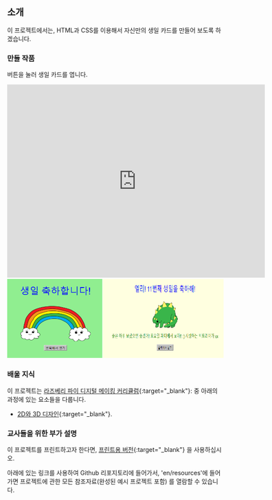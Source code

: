 ## 소개

이 프로젝트에서는, HTML과 CSS를 이용해서 자신만의 생일 카드를 만들어 보도록 하겠습니다.

### 만들 작품

버튼을 눌러 생일 카드를 엽니다.

<div class="trinket">
  <iframe src="https://trinket.io/embed/html/ea67e3f80a?outputOnly=true&start=result" width="600" height="450" frameborder="0" marginwidth="0" marginheight="0" allowfullscreen>
  </iframe>
  <img src="images/birthday-final.png">
</div>

### 배울 지식

이 프로젝트는 [라즈베리 파이 디지털 메이킹 커리큘럼](http://rpf.io/curriculum){:target="_blank"}: 중 아래의 과정에 있는 요소들을 다룹니다.

+ [2D와 3D 디자인](https://www.raspberrypi.org/curriculum/design/creator){:target="_blank"}.

### 교사들을 위한 부가 설명

이 프로젝트를 프린트하고자 한다면, [프린트용 버전](https://projects.raspberrypi.org/ko-KR/projects/happy-birthday/print){:target="_blank"} 을 사용하십시오.

아래에 있는 링크를 사용하여 Github 리포지토리에 들어가서, 'en/resources'에 들어가면 프로젝트에 관한 모든 참조자료(완성된 예시 프로젝트 포함) 를 열람할 수 있습니다.